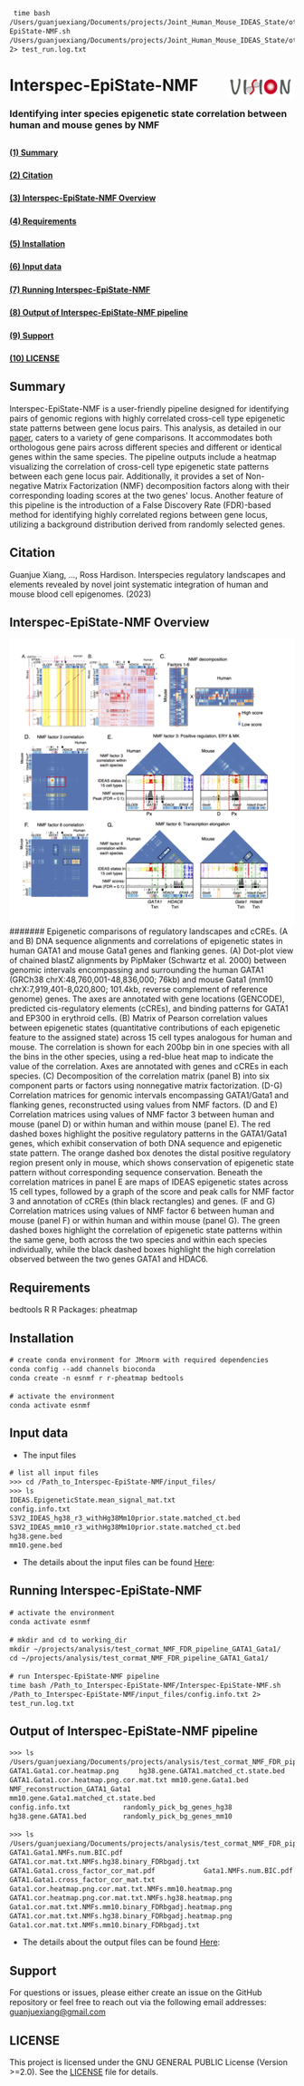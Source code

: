 
```
 time bash /Users/guanjuexiang/Documents/projects/Joint_Human_Mouse_IDEAS_State/other_scripts/cormat_NMF_FDR/Interspec-EpiState-NMF.sh /Users/guanjuexiang/Documents/projects/Joint_Human_Mouse_IDEAS_State/other_scripts/cormat_NMF_FDR/input_files/config.info.txt 2> test_run.log.txt
```

# Interspec-EpiState-NMF      <img src="https://raw.githubusercontent.com/guanjue/public_log_descriptions/main/Interspec-EpiState-NMF/VisionBMG2_rh.png" align="right" width="120"/>


### Identifying inter species epigenetic state correlation between human and mouse genes by NMF

##
**[(1) Summary](#Summary)**<br>
#####
**[(2) Citation](#Citation)**<br>
#####
**[(3) Interspec-EpiState-NMF Overview](#Interspec-EpiState-NMF-Overview)**<br>
#####
**[(4) Requirements](#Requirements)**<br>
#####
**[(5) Installation](#Installation)**<br>
#####
**[(6) Input data](#Input-data)**<br>
#####
**[(7) Running Interspec-EpiState-NMF](#Running-Interspec-EpiState-NMF)**<br>
#####
**[(8) Output of Interspec-EpiState-NMF pipeline](#Output-of-Interspec-EpiState-NMF-pipeline)**<br>
#####
**[(9) Support](#Support)**<br>
#####
**[(10) LICENSE](#LICENSE)**<br>
#####

## Summary
Interspec-EpiState-NMF is a user-friendly pipeline designed for identifying pairs of genomic regions with highly correlated cross-cell type epigenetic state patterns between gene locus pairs. This analysis, as detailed in our [paper](https://www.biorxiv.org/content/10.1101/2023.04.02.535219v2), caters to a variety of gene comparisons. It accommodates both orthologous gene pairs across different species and different or identical genes within the same species. The pipeline outputs include a heatmap visualizing the correlation of cross-cell type epigenetic state patterns between each gene locus pair. Additionally, it provides a set of Non-negative Matrix Factorization (NMF) decomposition factors along with their corresponding loading scores at the two genes' locus. Another feature of this pipeline is the introduction of a False Discovery Rate (FDR)-based method for identifying highly correlated regions between gene locus, utilizing a background distribution derived from randomly selected genes.


## Citation
Guanjue Xiang, ..., Ross Hardison. Interspecies regulatory landscapes and elements revealed by novel joint systematic integration of human and mouse blood cell epigenomes. (2023)


## Interspec-EpiState-NMF Overview
![logo](https://raw.githubusercontent.com/guanjue/public_log_descriptions/main/Interspec-EpiState-NMF/XiangEtAl_JointHMVISION_Figures.png)
####### Epigenetic comparisons of regulatory landscapes and cCREs. (A and B) DNA sequence alignments and correlations of epigenetic states in human GATA1 and mouse Gata1 genes and flanking genes. (A) Dot-plot view of chained blastZ alignments by PipMaker (Schwartz et al. 2000) between genomic intervals encompassing and surrounding the human GATA1 (GRCh38 chrX:48,760,001-48,836,000; 76kb) and mouse Gata1 (mm10 chrX:7,919,401-8,020,800; 101.4kb, reverse complement of reference genome) genes. The axes are annotated with gene locations (GENCODE), predicted cis-regulatory elements (cCREs), and binding patterns for GATA1 and EP300 in erythroid cells. (B) Matrix of Pearson correlation values between epigenetic states (quantitative contributions of each epigenetic feature to the assigned state) across 15 cell types analogous for human and mouse. The correlation is shown for each 200bp bin in one species with all the bins in the other species, using a red-blue heat map to indicate the value of the correlation. Axes are annotated with genes and cCREs in each species. (C) Decomposition of the correlation matrix (panel B) into six component parts or factors using nonnegative matrix factorization. (D-G) Correlation matrices for genomic intervals encompassing GATA1/Gata1 and flanking genes, reconstructed using values from NMF factors. (D and E) Correlation matrices using values of NMF factor 3 between human and mouse (panel D) or within human and within mouse (panel E). The red dashed boxes highlight the positive regulatory patterns in the GATA1/Gata1 genes, which exhibit conservation of both DNA sequence and epigenetic state pattern. The orange dashed box denotes the distal positive regulatory region present only in mouse, which shows conservation of epigenetic state pattern without corresponding sequence conservation. Beneath the correlation matrices in panel E are maps of IDEAS epigenetic states across 15 cell types, followed by a graph of the score and peak calls for NMF factor 3 and annotation of cCREs (thin black rectangles) and genes. (F and G) Correlation matrices using values of NMF factor 6 between human and mouse (panel F) or within human and within mouse (panel G). The green dashed boxes highlight the correlation of epigenetic state patterns within the same gene, both across the two species and within each species individually, while the black dashed boxes highlight the high correlation observed between the two genes GATA1 and HDAC6.

## Requirements
bedtools
R
R Packages: pheatmap

## Installation 
```
# create conda environment for JMnorm with required dependencies
conda config --add channels bioconda
conda create -n esnmf r r-pheatmap bedtools

# activate the environment
conda activate esnmf
```


## Input data
- The input files 

```
# list all input files
>>> cd /Path_to_Interspec-EpiState-NMF/input_files/
>>> ls
IDEAS.EpigeneticState.mean_signal_mat.txt
config.info.txt
S3V2_IDEAS_hg38_r3_withHg38Mm10prior.state.matched_ct.bed
S3V2_IDEAS_mm10_r3_withHg38Mm10prior.state.matched_ct.bed
hg38.gene.bed
mm10.gene.bed
```

- The details about the input files can be found [Here](https://github.com/guanjue/public_log_descriptions/tree/main/Interspec-EpiState-NMF/Input_file_description):



## Running Interspec-EpiState-NMF
```
# activate the environment
conda activate esnmf

# mkdir and cd to working_dir
mkdir ~/projects/analysis/test_cormat_NMF_FDR_pipeline_GATA1_Gata1/
cd ~/projects/analysis/test_cormat_NMF_FDR_pipeline_GATA1_Gata1/

# run Interspec-EpiState-NMF pipeline
time bash /Path_to_Interspec-EpiState-NMF/Interspec-EpiState-NMF.sh /Path_to_Interspec-EpiState-NMF/input_files/config.info.txt 2> test_run.log.txt
```


## Output of Interspec-EpiState-NMF pipeline
```
>>> ls /Users/guanjuexiang/Documents/projects/analysis/test_cormat_NMF_FDR_pipeline_GATA1_Gata1
GATA1.Gata1.cor.heatmap.png		hg38.gene.GATA1.matched_ct.state.bed
GATA1.Gata1.cor.heatmap.png.cor.mat.txt	mm10.gene.Gata1.bed
NMF_reconstruction_GATA1_Gata1		mm10.gene.Gata1.matched_ct.state.bed
config.info.txt				randomly_pick_bg_genes_hg38
hg38.gene.GATA1.bed			randomly_pick_bg_genes_mm10

>>> ls /Users/guanjuexiang/Documents/projects/analysis/test_cormat_NMF_FDR_pipeline_GATA1_Gata1/NMF_reconstruction_GATA1_Gata1 
GATA1.Gata1.NMFs.num.BIC.pdf				GATA1.cor.mat.txt.NMFs.hg38.binary_FDRbgadj.txt
GATA1.Gata1.cross_factor_cor_mat.pdf			Gata1.NMFs.num.BIC.pdf
GATA1.Gata1.cross_factor_cor_mat.txt			Gata1.cor.heatmap.png.cor.mat.txt.NMFs.mm10.heatmap.png
GATA1.cor.heatmap.png.cor.mat.txt.NMFs.hg38.heatmap.png	Gata1.cor.mat.txt.NMFs.mm10.binary_FDRbgadj.heatmap.png
GATA1.cor.mat.txt.NMFs.hg38.binary_FDRbgadj.heatmap.png	Gata1.cor.mat.txt.NMFs.mm10.binary_FDRbgadj.txt
```

- The details about the output files can be found [Here](https://github.com/guanjue/public_log_descriptions/tree/main/Interspec-EpiState-NMF/Output_file_description):



## Support
For questions or issues, please either create an issue on the GitHub repository or feel free to reach out via the following email addresses: guanjuexiang@gmail.com

## LICENSE
This project is licensed under the GNU GENERAL PUBLIC License (Version >=2.0). See the [LICENSE](https://github.com/guanjue/JMnorm/blob/main/LICENSE) file for details.







